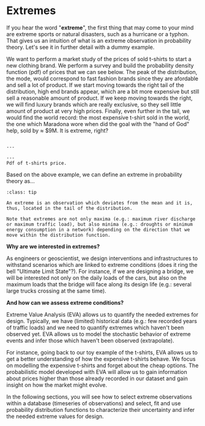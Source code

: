 
# Extremes

If you hear the word "**extreme**", the first thing that may come to your mind are extreme sports or natural disasters, such as a hurricane or a typhon. That gives us an intuition of what is an extreme observation in probability theory. Let's see it in further detail with a dummy example.

We want to perform a market study of the prices of sold t-shirts to start a new clothing brand. We perform a survey and build the probability density function (pdf) of prices that we can see below. The peak of the distribution, the mode, would correspond to fast fashion brands since they are afordable and sell a lot of product. If we start moving towards the right tail of the distribution, high end brands appear, which are a bit more expensive but still sell a reasonable amount of product. If we keep moving towards the right, we will find luxury brands which are really exclusive, so they sell little amount of product at very high prices. Finally, even further in the tail, we would find the world record: the most expensive t-shirt sold in the world, the one which Maradona wore when did the goal with the "hand of God" help, sold by $\approx$ $9M. It is extreme, right?

```{figure} https://files.mude.citg.tudelft.nl/pdf_tshirts.png

---

---
Pdf of t-shirts price.
```

Based on the above example, we can define an extreme in probability theory as...

```{admonition} Extreme observation
:class: tip

An extreme is an observation which deviates from the mean and it is, thus, located in the tail of the distribution. 

Note that extremes are not only maxima (e.g.: maximum river discharge or maximum traffic load), but also minima (e.g.: droughts or minimum energy consumption in a network) depending on the direction that we move within the distribution function.
```

**Why are we interested in extremes?**

As engineers or geoscientist, we design interventions and infrastructures to withstand scenarios which are linked to extreme conditions (does it ring the bell "Ultimate Limit State"?). For instance, if we are designing a bridge, we will be interested not only on the daily loads of the cars, but also on the maximum loads that the bridge will face along its design life (e.g.: several large trucks crossing at the same time).

**And how can we assess extreme conditions?**

Extreme Value Analysis (EVA) allows us to quantify the needed extremes for design. Typically, we have (limited) historical data (e.g.: few recorded years of traffic loads) and we need to quantify extremes which haven't been observed yet. EVA allows us to model the stochastic behavior of extreme events and infer those which haven't been observed (extrapolate).

For instance, going back to our toy example of the t-shirts, EVA allows us to get a better understanding of how the expensive t-shirts behave. We focus on modelling the expensive t-shirts and forget about the cheap options. The probabilistic model developed with EVA will allow us to gain information about prices higher than those already recorded in our dataset and gain insight on how the market might evolve.

In the following sections, you will see how to select extreme observations within a database (timeseries of observations) and select, fit and use probability distribution functions to characterize their uncertainty and infer the needed extreme values for design.
